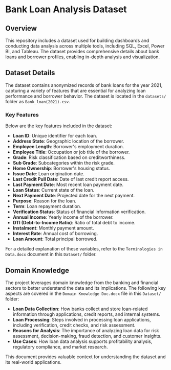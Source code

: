 # Bank Loan Analysis Dataset

## Overview
This repository includes a dataset used for building dashboards and conducting data analysis across multiple tools, including SQL, Excel, Power BI, and Tableau. The dataset provides comprehensive details about bank loans and borrower profiles, enabling in-depth analysis and visualization.

## Dataset Details
The dataset contains anonymized records of bank loans for the year 2021, capturing a variety of features that are essential for analyzing loan performance and borrower behavior. The dataset is located in the `datasets/` folder as `Bank_loan(2021).csv`.

### Key Features
Below are the key features included in the dataset:

- **Loan ID**: Unique identifier for each loan.
- **Address State**: Geographic location of the borrower.
- **Employee Length**: Borrower's employment duration.
- **Employee Title**: Occupation or job title of the borrower.
- **Grade**: Risk classification based on creditworthiness.
- **Sub Grade**: Subcategories within the risk grade.
- **Home Ownership**: Borrower's housing status.
- **Issue Date**: Loan origination date.
- **Last Credit Pull Date**: Date of last credit report access.
- **Last Payment Date**: Most recent loan payment date.
- **Loan Status**: Current state of the loan.
- **Next Payment Date**: Projected date for the next payment.
- **Purpose**: Reason for the loan.
- **Term**: Loan repayment duration.
- **Verification Status**: Status of financial information verification.
- **Annual Income**: Yearly income of the borrower.
- **DTI (Debt-to-Income Ratio)**: Ratio of total debt to income.
- **Instalment**: Monthly payment amount.
- **Interest Rate**: Annual cost of borrowing.
- **Loan Amount**: Total principal borrowed.

For a detailed explanation of these variables, refer to the `Terminologies in Data.docx` document in this `Dataset/` folder.

## Domain Knowledge
The project leverages domain knowledge from the banking and financial sectors to better understand the data and its implications. The following key aspects are covered in the `Domain Knowledge Doc.docx` file in this `Dataset/` folder:

- **Loan Data Collection**: How banks collect and store loan-related information through applications, credit reports, and internal systems.
- **Loan Processing**: Steps involved in processing loan applications, including verification, credit checks, and risk assessment.
- **Reasons for Analysis**: The importance of analyzing loan data for risk assessment, decision-making, fraud detection, and customer insights.
- **Use Cases**: How loan data analysis supports profitability analysis, regulatory compliance, and market research.

This document provides valuable context for understanding the dataset and its real-world applications.

